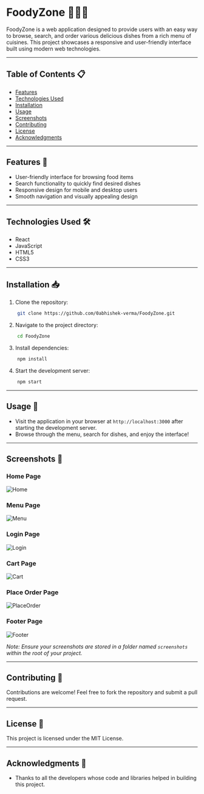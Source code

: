 # FoodyZone 🍔🍕🥗

FoodyZone is a web application designed to provide users with an easy way to browse, search, and order various delicious dishes from a rich menu of cuisines. This project showcases a responsive and user-friendly interface built using modern web technologies.

---

## Table of Contents 📋
- [Features](#features)
- [Technologies Used](#technologies-used)
- [Installation](#installation)
- [Usage](#usage)
- [Screenshots](#screenshots)
- [Contributing](#contributing)
- [License](#license)
- [Acknowledgments](#acknowledgments)

---

## Features 🌟
- User-friendly interface for browsing food items
- Search functionality to quickly find desired dishes
- Responsive design for mobile and desktop users
- Smooth navigation and visually appealing design

---

## Technologies Used 🛠️
- React
- JavaScript
- HTML5
- CSS3

---

## Installation 📥
1. Clone the repository:
```bash
    git clone https://github.com/0abhishek-verma/FoodyZone.git
```
2. Navigate to the project directory:
```bash
    cd FoodyZone
```
3. Install dependencies:
```bash
    npm install
```
4. Start the development server:
```bash
    npm start
```

---

## Usage 🚀
- Visit the application in your browser at `http://localhost:3000` after starting the development server.
- Browse through the menu, search for dishes, and enjoy the interface!

---

## Screenshots 📸

### Home Page
![Home](https://github.com/user-attachments/assets/33b84b86-d7ab-48d4-b997-b886a90067e6)

### Menu Page
![Menu](https://github.com/user-attachments/assets/5f25518c-533a-4889-a337-4411c65df234)

### Login Page
![Login](https://github.com/user-attachments/assets/3635788b-7322-40e6-964b-739d37504c5a)

### Cart Page
![Cart](https://github.com/user-attachments/assets/c510fabd-3dff-46fa-a894-14042005c670)

### Place Order Page
![PlaceOrder](https://github.com/user-attachments/assets/a6018d82-4339-4427-bb17-0af43275d861)

### Footer Page
![Footer](https://github.com/user-attachments/assets/c1933a7d-06ad-459f-8f90-ce8a66316e67)

*Note: Ensure your screenshots are stored in a folder named `screenshots` within the root of your project.*

---

## Contributing 🤝
Contributions are welcome! Feel free to fork the repository and submit a pull request.

---

## License 📄
This project is licensed under the MIT License.

---

## Acknowledgments 🙏
- Thanks to all the developers whose code and libraries helped in building this project.

